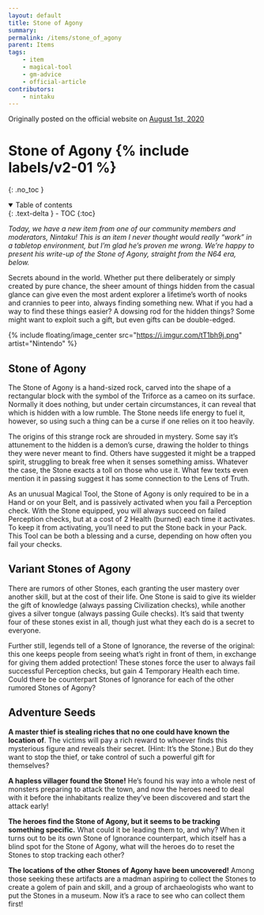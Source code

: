 ```yaml
---
layout: default
title: Stone of Agony
summary:
permalink: /items/stone_of_agony
parent: Items
tags:
    - item
    - magical-tool
    - gm-advice
    - official-article
contributors:
    - nintaku
---
```


Originally posted on the official website on [August 1st, 2020](https://reclaimthewild.net/index.php/2020/08/01/new-item-stone-of-agony/)

# Stone of Agony {% include labels/v2-01 %}
{: .no_toc }

<details open markdown="block">
  <summary>
    Table of contents
  </summary>
  {: .text-delta }
- TOC
{:toc}
</details>

*Today, we have a new item from one of our community members and moderators, Nintaku! This is an item I never thought would really “work” in a tabletop environment, but I’m glad he’s proven me wrong. We’re happy to present his write-up of the Stone of Agony, straight from the N64 era, below.*

Secrets abound in the world. Whether put there deliberately or simply created by pure chance, the sheer amount of things hidden from the casual glance can give even the most ardent explorer a lifetime’s worth of nooks and crannies to peer into, always finding something new. What if you had a way to find these things easier? A dowsing rod for the hidden things? Some might want to exploit such a gift, but even gifts can be double-edged.

{% include floating/image_center src="https://i.imgur.com/tT1bh9j.png" artist="Nintendo" %}

## Stone of Agony

The Stone of Agony is a hand-sized rock, carved into the shape of a rectangular block with the symbol of the Triforce as a cameo on its surface. Normally it does nothing, but under certain circumstances, it can reveal that which is hidden with a low rumble. The Stone needs life energy to fuel it, however, so using such a thing can be a curse if one relies on it too heavily.

The origins of this strange rock are shrouded in mystery. Some say it’s attunement to the hidden is a demon’s curse, drawing the holder to things they were never meant to find. Others have suggested it might be a trapped spirit, struggling to break free when it senses something amiss. Whatever the case, the Stone exacts a toll on those who use it. What few texts even mention it in passing suggest it has some connection to the Lens of Truth.

As an unusual Magical Tool, the Stone of Agony is only required to be in a Hand or on your Belt, and is passively activated when you fail a Perception check. With the Stone equipped, you will always succeed on failed Perception checks, but at a cost of 2 Health (burned) each time it activates. To keep it from activating, you’ll need to put the Stone back in your Pack. This Tool can be both a blessing and a curse, depending on how often you fail your checks.

## Variant Stones of Agony

There are rumors of other Stones, each granting the user mastery over another skill, but at the cost of their life. One Stone is said to give its wielder the gift of knowledge (always passing Civilization checks), while another gives a silver tongue (always passing Guile checks). It’s said that twenty four of these stones exist in all, though just what they each do is a secret to everyone.

Further still, legends tell of a Stone of Ignorance, the reverse of the original: this one keeps people from seeing what’s right in front of them, in exchange for giving them added protection! These stones force the user to always fail successful Perception checks, but gain 4 Temporary Health each time. Could there be counterpart Stones of Ignorance for each of the other rumored Stones of Agony?

## Adventure Seeds

**A master thief is stealing riches that no one could have known the location of**. The victims will pay a rich reward to whoever finds this mysterious figure and reveals their secret. (Hint: It’s the Stone.) But do they want to stop the thief, or take control of such a powerful gift for themselves?

**A hapless villager found the Stone!** He’s found his way into a whole nest of monsters preparing to attack the town, and now the heroes need to deal with it before the inhabitants realize they’ve been discovered and start the attack early!

**The heroes find the Stone of Agony, but it seems to be tracking something specific.** What could it be leading them to, and why? When it turns out to be its own Stone of Ignorance counterpart, which itself has a blind spot for the Stone of Agony, what will the heroes do to reset the Stones to stop tracking each other?

**The locations of the other Stones of Agony have been uncovered!** Among those seeking these artifacts are a madman aspiring to collect the Stones to create a golem of pain and skill, and a group of archaeologists who want to put the Stones in a museum. Now it’s a race to see who can collect them first!